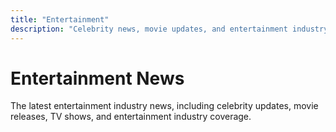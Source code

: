 ```yaml
---
title: "Entertainment"
description: "Celebrity news, movie updates, and entertainment industry coverage"
---
```


# Entertainment News

The latest entertainment industry news, including celebrity updates, movie releases, TV shows, and entertainment industry coverage.
